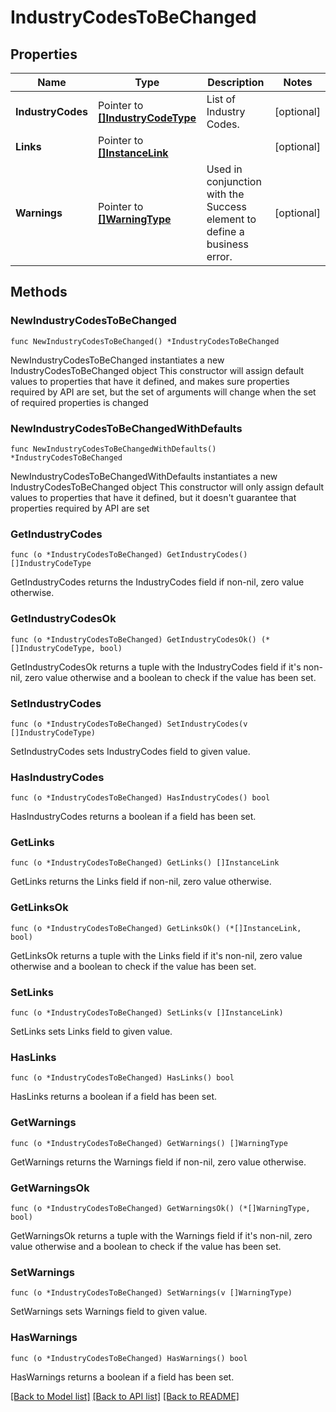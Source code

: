 # IndustryCodesToBeChanged

## Properties

Name | Type | Description | Notes
------------ | ------------- | ------------- | -------------
**IndustryCodes** | Pointer to [**[]IndustryCodeType**](IndustryCodeType.md) | List of Industry Codes. | [optional] 
**Links** | Pointer to [**[]InstanceLink**](InstanceLink.md) |  | [optional] 
**Warnings** | Pointer to [**[]WarningType**](WarningType.md) | Used in conjunction with the Success element to define a business error. | [optional] 

## Methods

### NewIndustryCodesToBeChanged

`func NewIndustryCodesToBeChanged() *IndustryCodesToBeChanged`

NewIndustryCodesToBeChanged instantiates a new IndustryCodesToBeChanged object
This constructor will assign default values to properties that have it defined,
and makes sure properties required by API are set, but the set of arguments
will change when the set of required properties is changed

### NewIndustryCodesToBeChangedWithDefaults

`func NewIndustryCodesToBeChangedWithDefaults() *IndustryCodesToBeChanged`

NewIndustryCodesToBeChangedWithDefaults instantiates a new IndustryCodesToBeChanged object
This constructor will only assign default values to properties that have it defined,
but it doesn't guarantee that properties required by API are set

### GetIndustryCodes

`func (o *IndustryCodesToBeChanged) GetIndustryCodes() []IndustryCodeType`

GetIndustryCodes returns the IndustryCodes field if non-nil, zero value otherwise.

### GetIndustryCodesOk

`func (o *IndustryCodesToBeChanged) GetIndustryCodesOk() (*[]IndustryCodeType, bool)`

GetIndustryCodesOk returns a tuple with the IndustryCodes field if it's non-nil, zero value otherwise
and a boolean to check if the value has been set.

### SetIndustryCodes

`func (o *IndustryCodesToBeChanged) SetIndustryCodes(v []IndustryCodeType)`

SetIndustryCodes sets IndustryCodes field to given value.

### HasIndustryCodes

`func (o *IndustryCodesToBeChanged) HasIndustryCodes() bool`

HasIndustryCodes returns a boolean if a field has been set.

### GetLinks

`func (o *IndustryCodesToBeChanged) GetLinks() []InstanceLink`

GetLinks returns the Links field if non-nil, zero value otherwise.

### GetLinksOk

`func (o *IndustryCodesToBeChanged) GetLinksOk() (*[]InstanceLink, bool)`

GetLinksOk returns a tuple with the Links field if it's non-nil, zero value otherwise
and a boolean to check if the value has been set.

### SetLinks

`func (o *IndustryCodesToBeChanged) SetLinks(v []InstanceLink)`

SetLinks sets Links field to given value.

### HasLinks

`func (o *IndustryCodesToBeChanged) HasLinks() bool`

HasLinks returns a boolean if a field has been set.

### GetWarnings

`func (o *IndustryCodesToBeChanged) GetWarnings() []WarningType`

GetWarnings returns the Warnings field if non-nil, zero value otherwise.

### GetWarningsOk

`func (o *IndustryCodesToBeChanged) GetWarningsOk() (*[]WarningType, bool)`

GetWarningsOk returns a tuple with the Warnings field if it's non-nil, zero value otherwise
and a boolean to check if the value has been set.

### SetWarnings

`func (o *IndustryCodesToBeChanged) SetWarnings(v []WarningType)`

SetWarnings sets Warnings field to given value.

### HasWarnings

`func (o *IndustryCodesToBeChanged) HasWarnings() bool`

HasWarnings returns a boolean if a field has been set.


[[Back to Model list]](../README.md#documentation-for-models) [[Back to API list]](../README.md#documentation-for-api-endpoints) [[Back to README]](../README.md)


